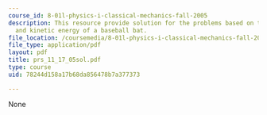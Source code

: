 ```yaml
---
course_id: 8-01l-physics-i-classical-mechanics-fall-2005
description: This resource provide solution for the problems based on the momentum
  and kinetic energy of a baseball bat.
file_location: /coursemedia/8-01l-physics-i-classical-mechanics-fall-2005/78244d158a17b68da856478b7a377373_prs_11_17_05sol.pdf
file_type: application/pdf
layout: pdf
title: prs_11_17_05sol.pdf
type: course
uid: 78244d158a17b68da856478b7a377373

---
```

None